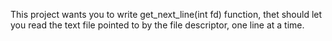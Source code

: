 This project wants you to write get_next_line(int fd) function, thet should let
you read the text file pointed to by the file descriptor, one line at a time.
